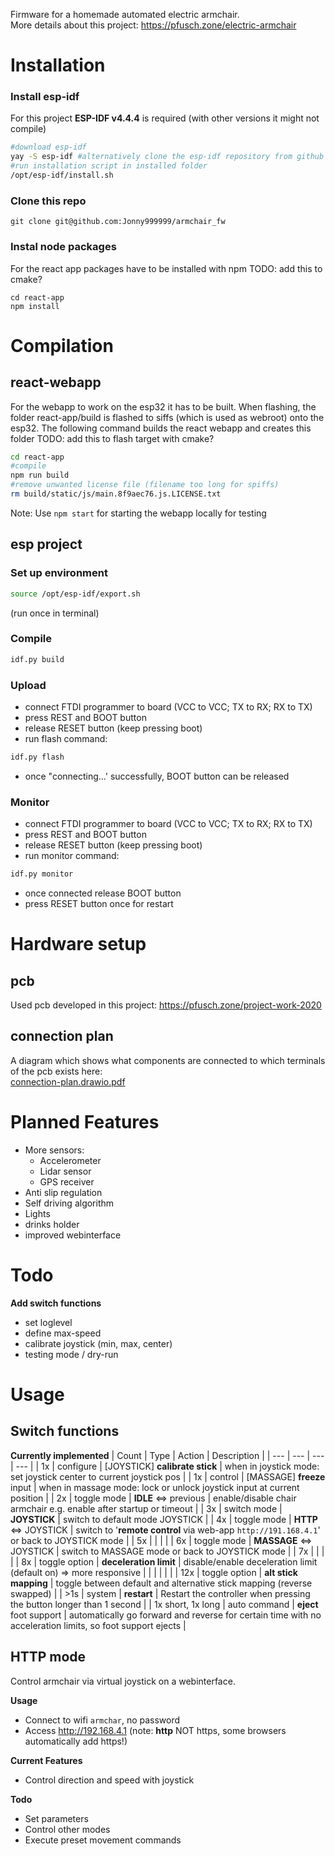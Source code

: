 Firmware for a homemade automated electric armchair.  
More details about this project: https://pfusch.zone/electric-armchair



# Installation
### Install esp-idf
For this project **ESP-IDF v4.4.4** is required (with other versions it might not compile)
```bash
#download esp-idf
yay -S esp-idf #alternatively clone the esp-idf repository from github
#run installation script in installed folder
/opt/esp-idf/install.sh
```
### Clone this repo
```
git clone git@github.com:Jonny999999/armchair_fw
```
### Instal node packages
For the react app packages have to be installed with npm TODO: add this to cmake?
```
cd react-app
npm install
```



# Compilation
## react-webapp
For the webapp to work on the esp32 it has to be built.
When flashing, the folder react-app/build is flashed to siffs (which is used as webroot) onto the esp32.
The following command builds the react webapp and creates this folder
TODO: add this to flash target with cmake?
```bash
cd react-app
#compile
npm run build
#remove unwanted license file (filename too long for spiffs)
rm build/static/js/main.8f9aec76.js.LICENSE.txt
```
Note: Use `npm start` for starting the webapp locally for testing

## esp project
### Set up environment
```bash
source /opt/esp-idf/export.sh
```
(run once in terminal)

### Compile
```bash
idf.py build
```

### Upload
- connect FTDI programmer to board (VCC to VCC; TX to RX; RX to TX)
- press REST and BOOT button
- release RESET button (keep pressing boot)
- run flash command:
```bash
idf.py flash
```
- once "connecting...' successfully, BOOT button can be released

### Monitor
- connect FTDI programmer to board (VCC to VCC; TX to RX; RX to TX)
- press REST and BOOT button
- release RESET button (keep pressing boot)
- run monitor command:
```bash
idf.py monitor
```
- once connected release BOOT button
- press RESET button once for restart



# Hardware setup
## pcb
Used pcb developed in this project: https://pfusch.zone/project-work-2020

## connection plan
A diagram which shows what components are connected to which terminals of the pcb exists here:  
[connection-plan.drawio.pdf](connection-plan.drawio.pdf)



# Planned Features
- More sensors:
  - Accelerometer
  - Lidar sensor
  - GPS receiver
- Anti slip regulation
- Self driving algorithm
- Lights
- drinks holder
- improved webinterface



# Todo
**Add switch functions**
- set loglevel
- define max-speed
- calibrate joystick (min, max, center)
- testing mode / dry-run



# Usage
## Switch functions
**Currently implemented**
| Count | Type | Action | Description |
| --- | --- | --- | --- |
| 1x | configure | [JOYSTICK] **calibrate stick** | when in joystick mode: set joystick center to current joystick pos |
| 1x | control | [MASSAGE] **freeze** input | when in massage mode: lock or unlock joystick input at current position |
| 2x | toggle mode | **IDLE** <=> previous | enable/disable chair armchair e.g. enable after startup or timeout |
| 3x | switch mode | **JOYSTICK** | switch to default mode JOYSTICK |
| 4x | toggle mode | **HTTP** <=> JOYSTICK | switch to '**remote control** via web-app `http://191.168.4.1`' or back to JOYSTICK mode |
| 5x | | | |
| 6x | toggle mode | **MASSAGE** <=> JOYSTICK | switch to MASSAGE mode or back to JOYSTICK mode |
| 7x | | | |
| 8x | toggle option | **deceleration limit** | disable/enable deceleration limit (default on) => more responsive |
| | | | |
| 12x | toggle option | **alt stick mapping** | toggle between default and alternative stick mapping (reverse swapped) |
| >1s | system | **restart** | Restart the controller when pressing the button longer than 1 second | 
| 1x short, 1x long | auto command | **eject** foot support | automatically go forward and reverse for certain time with no acceleration limits, so foot support ejects |


## HTTP mode
Control armchair via virtual joystick on a webinterface.  

**Usage**
- Connect to wifi `armchar`, no password
- Access http://192.168.4.1  (note: **http** NOT https, some browsers automatically add https!)  

**Current Features**
- Control direction and speed with joystick  

**Todo**
- Set parameters
- Control other modes
- Execute preset movement commands
